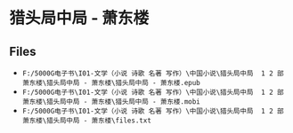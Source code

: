 # 猎头局中局 - 萧东楼

## Files

- `F:/5000G电子书\I01-文学（小说 诗歌 名著 写作）\中国小说\猎头局中局  1 2 部 萧东楼\猎头局中局 - 萧东楼\猎头局中局 - 萧东楼.epub`
- `F:/5000G电子书\I01-文学（小说 诗歌 名著 写作）\中国小说\猎头局中局  1 2 部 萧东楼\猎头局中局 - 萧东楼\猎头局中局 - 萧东楼.mobi`
- `F:/5000G电子书\I01-文学（小说 诗歌 名著 写作）\中国小说\猎头局中局  1 2 部 萧东楼\猎头局中局 - 萧东楼\files.txt`
